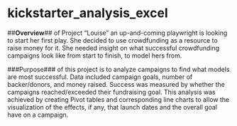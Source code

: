 # kickstarter_analysis_excel
##**Overview**## of Project	“Louise” an up-and-coming playwright is looking to start her first play. She decided to use crowdfunding as a resource to raise money for it. She needed insight on what successful crowdfunding campaigns look like from start to finish, to model hers from.



###Purpose### of this project is to analyze campaigns to find what models are most successful. Data included campaign goals, number of backer/donors, and money raised. Success was measured by whether the campaigns reached/exceeded their fundraising goal. This analysis was achieved by creating Pivot tables and corresponding line charts to allow the visualization of the effects, if any, that launch dates and the overall goal have on a campaign. 
